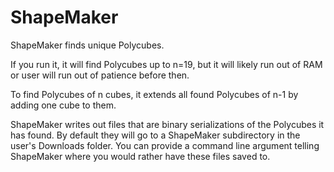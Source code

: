 ﻿# ShapeMaker

ShapeMaker finds unique Polycubes.

If you run it, it will find Polycubes up to n=19, but it will likely run
out of RAM or user will run out of patience before then.

To find Polycubes of n cubes, it extends all found Polycubes of n-1 by
adding one cube to them.

ShapeMaker writes out files that are binary serializations of the Polycubes
it has found. By default they will go to a ShapeMaker subdirectory in the
user's Downloads folder. You can provide a command line argument telling
ShapeMaker where you would rather have these files saved to.
